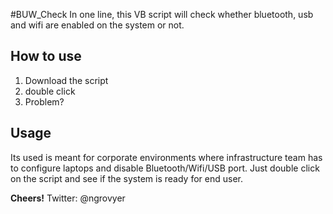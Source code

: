 #BUW_Check
In one line, this VB script will check whether bluetooth, usb and wifi are enabled on the system or not.

## How to use
1. Download the script
2. double click
3. Problem?

## Usage
Its  used is meant for corporate environments where infrastructure team has to configure laptops and disable Bluetooth/Wifi/USB port. Just double click on the script and see if the system is ready for end user.

**Cheers!**
Twitter: @ngrovyer
